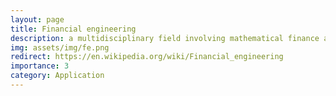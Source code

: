 ```yaml
---
layout: page
title: Financial engineering
description: a multidisciplinary field involving mathematical finance and computational finance
img: assets/img/fe.png
redirect: https://en.wikipedia.org/wiki/Financial_engineering
importance: 3
category: Application
---
```

